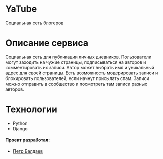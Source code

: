 # YaTube
Социальная сеть блогеров

# Описание сервиса
Социальная сеть для публикации личных дневников. Пользователи могут заходить на чужие страницы, подписываться на авторов и комментировать их записи. Автор может выбрать имя и уникальный адрес для своей страницы. Есть возможность модерировать записи и блокировать пользователей, если начнут присылать спам. Записи можно отправить в сообщество и посмотреть там записи разных авторов.

# Технологии
* Python
* Django

#### Проект разработал:
* [Петр Балдаев](https://github.com/spqr-86)
 
